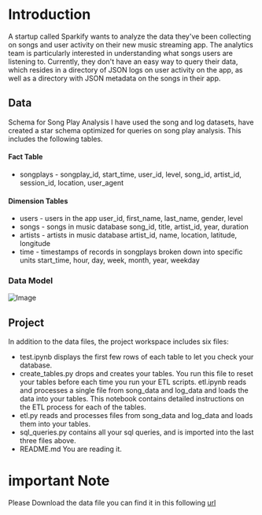 # Introduction

A startup called Sparkify wants to analyze the data they've been collecting on songs and user activity on their new music streaming app. The analytics team is particularly interested in understanding what songs users are listening to. Currently, they don't have an easy way to query their data, which resides in a directory of JSON logs on user activity on the app, as well as a directory with JSON metadata on the songs in their app.

## Data 

Schema for Song Play Analysis
I have used the song and log datasets, have created a star schema optimized for queries on song play analysis. This includes the following tables.

#### Fact Table
* songplays - songplay_id, start_time, user_id, level, song_id, artist_id, session_id, location, user_agent

#### Dimension Tables
* users - users in the app
user_id, first_name, last_name, gender, level
* songs - songs in music database
song_id, title, artist_id, year, duration
* artists - artists in music database
artist_id, name, location, latitude, longitude
* time - timestamps of records in songplays broken down into specific units
start_time, hour, day, week, month, year, weekday

### Data Model

![Image](../master/modeling.png)



## Project 

In addition to the data files, the project workspace includes six files:

- test.ipynb displays the first few rows of each table to let you check your database.
- create_tables.py drops and creates your tables. You run this file to reset your tables before each time you run your ETL scripts.
etl.ipynb reads and processes a single file from song_data and log_data and loads the data into your tables. This notebook contains detailed instructions on the ETL process for each of the tables.
- etl.py reads and processes files from song_data and log_data and loads them into your tables.
- sql_queries.py contains all your sql queries, and is imported into the last three files above.
- README.md You are reading it.

# important Note 

Please Download the data file you can find it in this following 
[url](https://labrosa.ee.columbia.edu/millionsong/)

